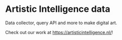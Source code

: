 # Artistic Intelligence data
Data collector, query API and more to make digital art. 

Check out our work at https://artisticintelligence.nl/!
